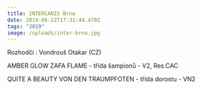 ```yaml
---
title: INTERCANIS Brno
date: 2019-06-22T17:31:44.470Z
tags: "2019"
image: /uploads/inter-brno.jpg
---
```

Rozhodčí : Vondrouš Otakar (CZ)

AMBER GLOW ZAFA FLAME - třída šampionů - V2, Res.CAC

QUITE A BEAUTY VON DEN TRAUMPFOTEN - třída dorostu - VN2